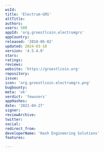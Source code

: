 ```yaml
---
wsId: 
title: 'Electrum-GRS'
altTitle: 
authors: 
users: 500
appId: 'org.groestlcoin.electrumgrs'
appCountry: 
released: '2018-06-02'
updated: 2024-03-18
version: '4.5.4.0'
stars: 
ratings: 
reviews: 
website: 'https://groestlcoin.org'
repository: 
issue: 
icon: 'org.groestlcoin.electrumgrs.png'
bugbounty: 
meta: 'ok'
verdict: 'fewusers'
appHashes: 
date: '2021-04-27'
signer: 
reviewArchive: 
twitter: 
social: 
redirect_from: 
developerName: 'Hash Engineering Solutions'
features: 

---
```


